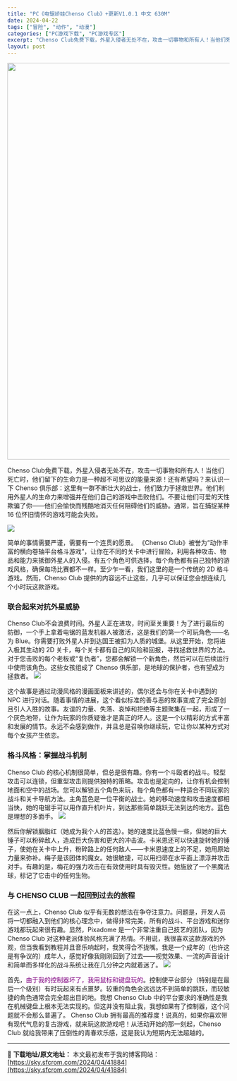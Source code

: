 ```yaml
---
title: "PC《电锯娇娃Chenso Club》+更新V1.0.1 中文 630M"
date: 2024-04-22
tags: ["冒险", "动作", "动漫"]
categories: ["PC游戏下载", "PC游戏专区"]
excerpt: "Chenso Club免费下载，外星入侵者无处不在，攻击一切事物和所有人！当他们死亡时，他们留下的生命力是一种超不可思议的能量来源！还有希望吗？来认识一下 Chenso 俱乐部：这里有一群不断壮大的战士，他们致力于拯救世界。他们利用外星人的生命力来增强并在他们自己的游戏中击败他们。不要让他们可爱的天&hellip;"
layout: post
---
```


<img class="size-full wp-image-41885 aligncenter" src="https://sky.sfcrom.com/wp-content/uploads/2024/04/2024042202335526.webp" alt="" width="600" height="900" />

Chenso Club免费下载，外星入侵者无处不在，攻击一切事物和所有人！当他们死亡时，他们留下的生命力是一种超不可思议的能量来源！还有希望吗？来认识一下 Chenso 俱乐部：这里有一群不断壮大的战士，他们致力于拯救世界。他们利用外星人的生命力来增强并在他们自己的游戏中击败他们。不要让他们可爱的天性欺骗了你——他们会愉快而残酷地消灭任何阻碍他们的威胁。通常，旨在捕捉某种 16 位怀旧情怀的游戏可能会失败。

<img src="https://sky.sfcrom.com/wp-content/uploads/2024/04/20240422103737-35928.jpeg" />

<span>简单的事情需要严谨，需要有一个连贯的愿景。 《Chenso Club》被誉为“动作丰富的横向卷轴平台格斗游戏”，让你在不同的关卡中进行冒险，利用各种攻击、物品和能力来抵御外星人的入侵。有五个角色可供选择，每个角色都有自己独特的游戏风格，确保每场比赛都不一样。至少乍一看，我们这里的是一个传统的 2D 格斗游戏。然而，Chenso Club 提供的内容远不止这些，几乎可以保证您会想连续几个小时玩这款游戏。</span>
<h3><span>联合起来对抗外星威胁</span></h3>
<span>Chenso Club不会浪费时间。外星人正在进攻，时间至关重要！为了进行最后的防御，一个手上拿着电锯的蓝发机器人被激活，这是我们的第一个可玩角色——名为 Blue。你需要打败外星人并到达国王被扣为人质的城堡。从这里开始，您将进入极其生动的 2D 关卡，每个关卡都有自己的风险和回报，寻找拯救世界的方法。对于您击败的每个老板或“复仇者”，您都会解锁一个新角色，然后可以在后续运行中使用该角色。这些女孩组成了 Chenso 俱乐部，是地球的保护者，也有望成为拯救者。</span>

<img src="https://sky.sfcrom.com/wp-content/uploads/2024/04/20240422103740-df380.jpeg" />

<span>这个故事是通过动漫风格的漫画面板来讲述的，偶尔还会与你在关卡中遇到的 NPC 进行对话。随着事情的进展，这个看似标准的善与恶的故事变成了完全原创且引人入胜的故事。友谊的力量、失落、哀悼和拒绝等主题聚集在一起，形成了一个灰色地带，让作为玩家的你质疑谁才是真正的坏人。这是一个以精彩的方式丰富和发展的情节。永远不会感到做作，并且总是召唤你继续玩，它让你以某种方式对每个女孩产生依恋。</span>
<h3><span>格斗风格：掌握战斗机制</span></h3>
<span>Chenso Club 的核心机制很简单，但总是很有趣。你有一个斗殴者的战斗。轻型攻击可以连锁，但重型攻击则提供独特的策略。攻击也是定向的，让你有机会控制地面和空中的战场。您可以解锁五个角色来玩，每个角色都有一种适合不同玩家的战斗和关卡导航方法。主角蓝色是一位平衡的战士。她的移动速度和攻击速度都相当快，她的电锯手可以用作直升机叶片，到达那些简单跳跃无法到达的地方。蓝色是理想的多面手。</span>

<img src="https://sky.sfcrom.com/wp-content/uploads/2024/04/20240422103743-38d4e.jpeg" />

<span>然后你解锁胭脂红（她成为我个人的首选）。她的速度比蓝色慢一些，但她的巨大锤子可以粉碎敌人，造成巨大伤害和更大的冲击波。卡米恩还可以快速旋转她的锤子，使她在关卡中上升，粉碎路上的任何敌人——卡米恩速度上的不足，她用原始力量来弥补。梅子是该团体的魔女。她很敏捷，可以用扫帚在水平面上漂浮并攻击对手。有趣的是，梅花的强力攻击在有效使用时具有毁灭性。她施放了一个黑魔法球，标记了它击中的任何生物。</span>
<h3><span>与 CHENSO CLUB 一起回到过去的旅程</span></h3>
<span>在这一点上，Chenso Club 似乎有无数的想法在争夺注意力。问题是，开发人员将一切都融入到他们的核心理念中，做得非常完美，所有的战斗、平台游戏和迷你游戏都玩起来很有趣。显然，Pixadome 是一个非常注重自己技艺的团队，因为 Chenso Club 对这种老派体验风格充满了热情。不用说，我很喜欢这款游戏的外观，但当我看到教程并且音乐响起时，我笑得合不拢嘴。我是一个成年的（也许这是有争议的）成年人，感觉好像我刚刚回到了过去——视觉效果、一流的声音设计和简单而多样化的战斗系统让我在几分钟之内就着迷了。</span>

<img src="https://sky.sfcrom.com/wp-content/uploads/2024/04/20240422103746-f2181.jpeg" />

首先，<span style="color: #800080;">由于我的控制器坏了，我用鼠标和键盘玩的</span>。控制使平台部分（特别是在最后一个级别）有时玩起来有点噩梦。较重的角色会远远达不到简单的跳跃，而较敏捷的角色通常会完全超出目的地。我想 Chenso Club 中的平台要求的准确性是我在机械键盘上根本无法实现的。但这并没有阻止我，我想如果有了控制器，这个问题就不会那么普遍了。 Chenso Club 拥有最高的推荐度！说真的，如果你喜欢带有现代气息的复古游戏，就来玩这款游戏吧！从活动开始的那一刻起，Chenso Club 就给我带来了压倒性的青春欢乐感，这是我认为短期内无法超越的。

---
📖 **下载地址/原文地址：** 本文最初发布于我的博客网站：[https://sky.sfcrom.com/2024/04/41884](https://sky.sfcrom.com/2024/04/41884)
